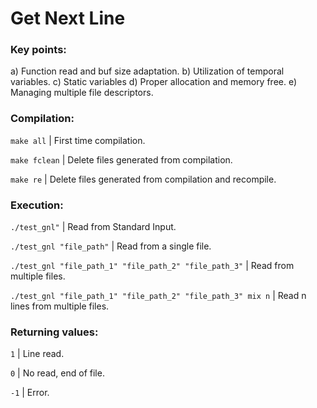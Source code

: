 # Get Next Line

### Key points:

a) Function read and buf size adaptation.
b) Utilization of temporal variables.
c) Static variables
d) Proper allocation and memory free.
e) Managing multiple file descriptors.


### Compilation:

`make all`
| First time compilation.

`make fclean`
| Delete files generated from compilation.

`make re`
| Delete files generated from compilation and recompile.


### Execution:

`./test_gnl"`
| Read from Standard Input.

`./test_gnl "file_path"`
| Read from a single file.

`./test_gnl "file_path_1" "file_path_2" "file_path_3"`
| Read from multiple files.

`./test_gnl "file_path_1" "file_path_2" "file_path_3" mix n`
| Read n lines from multiple files.

### Returning values:
`1` | Line read.

`0` | No read, end of file.

`-1` | Error.

